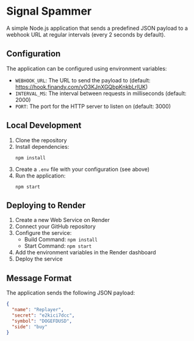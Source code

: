 # Signal Spammer

A simple Node.js application that sends a predefined JSON payload to a webhook URL at regular intervals (every 2 seconds by default).

## Configuration

The application can be configured using environment variables:

- `WEBHOOK_URL`: The URL to send the payload to (default: https://hook.finandy.com/yO3KJnXGQbpKnkbLrlUK)
- `INTERVAL_MS`: The interval between requests in milliseconds (default: 2000)
- `PORT`: The port for the HTTP server to listen on (default: 3000)

## Local Development

1. Clone the repository
2. Install dependencies:
   ```
   npm install
   ```
3. Create a `.env` file with your configuration (see above)
4. Run the application:
   ```
   npm start
   ```

## Deploying to Render

1. Create a new Web Service on Render
2. Connect your GitHub repository
3. Configure the service:
   - Build Command: `npm install`
   - Start Command: `npm start`
4. Add the environment variables in the Render dashboard
5. Deploy the service

## Message Format

The application sends the following JSON payload:

```json
{
  "name": "Replayer",
  "secret": "e2kici7dcc",
  "symbol": "DOGEFDUSD",
  "side": "buy"
}
```
